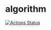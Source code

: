 # algorithm
 [![Actions Status](https://github.com/JP3BGY/algorithms/workflows/verify/badge.svg)](https://github.com/JP3BGY/algorithms/actions) 
